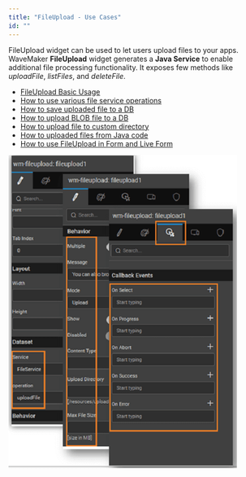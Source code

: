 ```yaml
---
title: "FileUpload - Use Cases"
id: ""
---
```


FileUpload widget can be used to let users upload files to your apps. WaveMaker **FileUpload** widget generates a **Java Service** to enable additional file processing functionality. It exposes few methods like _uploadFile_, _listFiles_, and _deleteFile_.

- [FileUpload Basic Usage](/learn/app-development/widgets/form-widgets/file-upload-basic-usage/)
- [How to use various file service operations](/learn/how-tos/file-upload-widget-operations/)
- [How to save uploaded file to a DB](/learn/how-tos/upload-file-save-database/)
- [How to upload BLOB file to a DB](/learn/how-tos/file-upload-blob-data/)
- [How to upload file to custom directory](/learn/how-tos/file-upload-custom-directory/)
- [How to uploaded files from Java code](/learn/how-tos/accessing-file-upload-java-code/)
- [How to use FileUpload in Form and Live Form](/learn/how-tos/upload-files-from-live-form-form/)

[![](/learn/assets/fu_service.png)](/learn/assets/fu_service.png)

